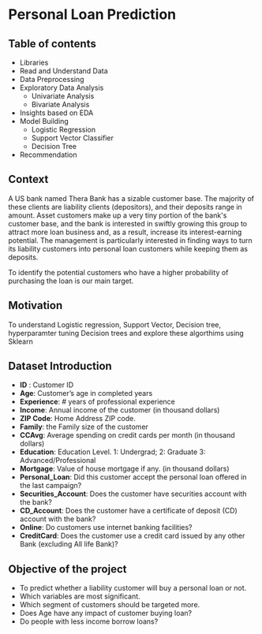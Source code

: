 # Personal Loan Prediction

## Table of contents

*   Libraries
*   Read and Understand Data
*   Data Preprocessing
*   Exploratory Data Analysis
    *   Univariate Analysis
    *   Bivariate Analysis
*   Insights based on EDA
*   Model Building
    *   Logistic Regression
    *   Support Vector Classifier
    *   Decision Tree
*   Recommendation

## Context

A US bank named Thera Bank has a sizable customer base. The majority of these clients are liability clients (depositors), and their deposits range in amount. Asset customers make up a very tiny portion of the bank's customer base, and the bank is interested in swiftly growing this group to attract more loan business and, as a result, increase its interest-earning potential. The management is particularly interested in finding ways to turn its liability customers into personal loan customers while keeping them as deposits.

To identify the potential customers who have a higher probability of purchasing the loan is our main target.

## Motivation

To understand Logistic regression, Support Vector, Decision tree, hyperparamter tuning Decision trees and explore these algorthims using Sklearn

## Dataset Introduction
*  **ID** : Customer ID
*  **Age**: Customer’s age in completed years
*  **Experience**: # years of professional experience
*  **Income**: Annual income of the customer (in thousand dollars)
*  **ZIP Code**: Home Address ZIP code.
*  **Family**: the Family size of the customer
*  **CCAvg**: Average spending on credit cards per month (in thousand dollars)
*  **Education**: Education Level.
   1: Undergrad;
   2: Graduate
   3: Advanced/Professional
*  **Mortgage**: Value of house mortgage if any. (in thousand dollars)
*  **Personal_Loan**: Did this customer accept the personal loan offered in the last campaign?
*  **Securities_Account**: Does the customer have securities account with the bank?
*  **CD_Account**: Does the customer have a certificate of deposit (CD) account with the bank?
*  **Online**: Do customers use internet banking facilities?
*  **CreditCard**: Does the customer use a credit card issued by any other Bank (excluding All life Bank)?

## Objective of the project

*  To predict whether a liability customer will buy a personal loan or not.
*  Which variables are most significant.
*  Which segment of customers should be targeted more.
*  Does Age have any impact of customer buying loan?
*  Do people with less income borrow loans?
